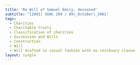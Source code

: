```yaml
---
title: 'Re Will of Samuel Emily, deceased'
subtitle: "[2001] SGHC 299 / 09\_October\_2001"
tags:
  - Charities
  - Charitable trusts
  - Classification of charities
  - Succession and Wills
  - Construction
  - Will
  - Will drafted in casual fashion with no residuary clause
layout: single
---
```


